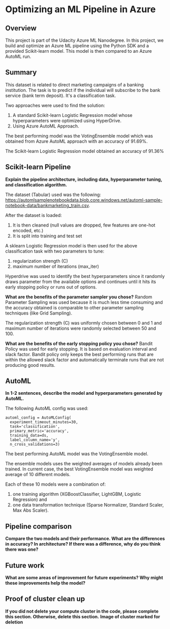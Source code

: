 # Optimizing an ML Pipeline in Azure

## Overview
This project is part of the Udacity Azure ML Nanodegree.
In this project, we build and optimize an Azure ML pipeline using the Python SDK and a provided Scikit-learn model.
This model is then compared to an Azure AutoML run.

## Summary
This dataset is related to direct marketing campaigns of a banking institution. The task is to predict if the individual will subscribe to the bank service (bank term deposit). It's a classification task.

Two approaches were used to find the solution:
1) A standard Scikit-learn Logistic Regression model whose hyperparameters were optimized using HyperDrive.
2) Using Azure AutoML Approach.

The best performing model was the VotingEnsemble model which was obtained from Azure AutoML approach with an accuracy of 91.69%.

The Scikit-learn Logistic Regression model obtained an accuracy of 91.36%

## Scikit-learn Pipeline

**Explain the pipeline architecture, including data, hyperparameter tuning, and classification algorithm.**

The dataset (Tabular) used was the following:
https://automlsamplenotebookdata.blob.core.windows.net/automl-sample-notebook-data/bankmarketing_train.csv.

After the dataset is loaded: 
1) It is then cleaned (null values are dropped, few features are one-hot encoded, etc.)
2) It is split into training and test set

A sklearn Logistic Regression model is then used for the above classification task with two parameters to tune:
1) regularization strength (C)
2) maximum number of iterations (max_iter)

Hyperdrive was used to identify the best hyperparameters since it randomly draws parameter from the available options and continues until it hits its early stopping policy or runs out of options.

**What are the benefits of the parameter sampler you chose?**
Random Parameter Sampling was used because it is much less time consuming and the accuracy obtained is comparable to other parameter sampling techniques (like Grid Sampling).

The regularization strength (C) was uniformly chosen between 0 and 1 and maximum number of iterations were randomly selected between 50 and 100.

**What are the benefits of the early stopping policy you chose?**
Bandit Policy was used for early stopping. It is based on evaluation interval and slack factor. Bandit policy only keeps the best performing runs that are within the allowed slack factor and automatically terminate runs that are not producing good results.

## AutoML
**In 1-2 sentences, describe the model and hyperparameters generated by AutoML.**

The following AutoML config was used:

```
automl_config = AutoMLConfig(
  experiment_timeout_minutes=30,
  task='classification',
  primary_metric='accuracy',
  training_data=ds,
  label_column_name='y',
  n_cross_validations=3)
```

The best performing AutoML model was the VotingEnsemble model. 

The ensemble models uses the weighted averages of models already been trained. In current case, the best VotingEnsemble model was weighted average of 10 different models. 

Each of these 10 models were a combination of: 
1) one training algorithm (XGBoostClassifier, LightGBM, Logistic Regression) and 
2) one data transformation technique (Sparse Normalizer, Standard Scaler, Max Abs Scaler). 

## Pipeline comparison
**Compare the two models and their performance. What are the differences in accuracy? In architecture? If there was a difference, why do you think there was one?**

## Future work
**What are some areas of improvement for future experiments? Why might these improvements help the model?**

## Proof of cluster clean up
**If you did not delete your compute cluster in the code, please complete this section. Otherwise, delete this section.**
**Image of cluster marked for deletion**

